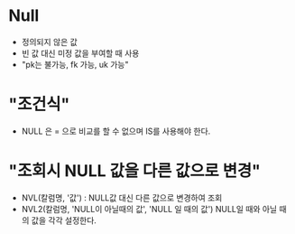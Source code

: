 # Null
- 정의되지 않은 값
- 빈 값 대신 미정 값을 부여할 때 사용
- "pk는 불가능, fk 가능, uk 가능"

# "조건식"
- NULL 은 = 으로 비교를 할 수 없으며 IS를 사용해야 한다.

# "조회시 NULL 값을 다른 값으로 변경"
- NVL(칼럼명, '값') : NULL값 대신 다른 값으로 변경하여 조회
- NVL2(칼럼명, 'NULL이 아닐때의 값', 'NULL 일 때의 값')
		NULL일 때와 아닐 때의 값을 각각 설정한다.
